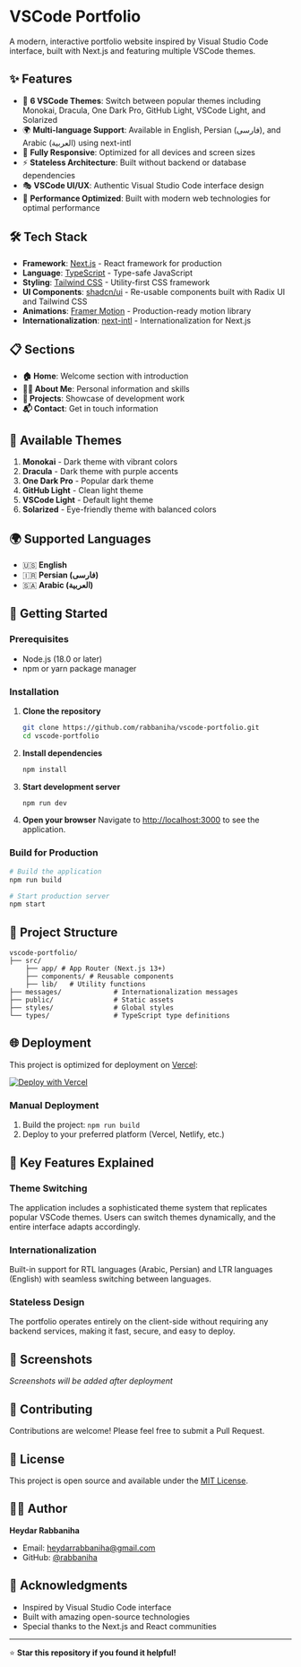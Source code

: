 # VSCode Portfolio

A modern, interactive portfolio website inspired by Visual Studio Code interface, built with Next.js and featuring multiple VSCode themes.

## ✨ Features

- 🎨 **6 VSCode Themes**: Switch between popular themes including Monokai, Dracula, One Dark Pro, GitHub Light, VSCode Light, and Solarized
- 🌍 **Multi-language Support**: Available in English, Persian (فارسی), and Arabic (العربية) using next-intl
- 📱 **Fully Responsive**: Optimized for all devices and screen sizes
- ⚡ **Stateless Architecture**: Built without backend or database dependencies
- 🎭 **VSCode UI/UX**: Authentic Visual Studio Code interface design
- 🚀 **Performance Optimized**: Built with modern web technologies for optimal performance

## 🛠️ Tech Stack

- **Framework**: [Next.js](https://nextjs.org/) - React framework for production
- **Language**: [TypeScript](https://www.typescriptlang.org/) - Type-safe JavaScript
- **Styling**: [Tailwind CSS](https://tailwindcss.com/) - Utility-first CSS framework
- **UI Components**: [shadcn/ui](https://ui.shadcn.com/) - Re-usable components built with Radix UI and Tailwind CSS
- **Animations**: [Framer Motion](https://www.framer.com/motion/) - Production-ready motion library
- **Internationalization**: [next-intl](https://next-intl-docs.vercel.app/) - Internationalization for Next.js

## 📋 Sections

- **🏠 Home**: Welcome section with introduction
- **👨‍💻 About Me**: Personal information and skills
- **🚀 Projects**: Showcase of development work
- **📬 Contact**: Get in touch information

## 🎨 Available Themes

1. **Monokai** - Dark theme with vibrant colors
2. **Dracula** - Dark theme with purple accents
3. **One Dark Pro** - Popular dark theme
4. **GitHub Light** - Clean light theme
5. **VSCode Light** - Default light theme
6. **Solarized** - Eye-friendly theme with balanced colors

## 🌍 Supported Languages

- 🇺🇸 **English**
- 🇮🇷 **Persian (فارسی)**
- 🇸🇦 **Arabic (العربية)**

## 🚀 Getting Started

### Prerequisites

- Node.js (18.0 or later)
- npm or yarn package manager

### Installation

1. **Clone the repository**

   ```bash
   git clone https://github.com/rabbaniha/vscode-portfolio.git
   cd vscode-portfolio
   ```

2. **Install dependencies**

   ```bash
   npm install
   ```

3. **Start development server**

   ```bash
   npm run dev
   ```

4. **Open your browser**
   Navigate to [http://localhost:3000](http://localhost:3000) to see the application.

### Build for Production

```bash
# Build the application
npm run build

# Start production server
npm start
```

## 📁 Project Structure

```
vscode-portfolio/
├── src/
    ├── app/ # App Router (Next.js 13+)
    ├── components/ # Reusable components
    ├── lib/   # Utility functions
├── messages/             # Internationalization messages
├── public/               # Static assets
├── styles/               # Global styles
└── types/                # TypeScript type definitions
```

## 🌐 Deployment

This project is optimized for deployment on [Vercel](https://vercel.com/):

[![Deploy with Vercel](https://vercel.com/button)](https://vercel.com/new/clone?repository-url=https://github.com/rabbaniha/vscode-portfolio)

### Manual Deployment

1. Build the project: `npm run build`
2. Deploy to your preferred platform (Vercel, Netlify, etc.)

## 🎯 Key Features Explained

### Theme Switching

The application includes a sophisticated theme system that replicates popular VSCode themes. Users can switch themes dynamically, and the entire interface adapts accordingly.

### Internationalization

Built-in support for RTL languages (Arabic, Persian) and LTR languages (English) with seamless switching between languages.

### Stateless Design

The portfolio operates entirely on the client-side without requiring any backend services, making it fast, secure, and easy to deploy.

## 📸 Screenshots

<!-- Add screenshots here after deployment -->

_Screenshots will be added after deployment_

## 🤝 Contributing

Contributions are welcome! Please feel free to submit a Pull Request.

## 📝 License

This project is open source and available under the [MIT License](LICENSE).

## 👨‍💻 Author

**Heydar Rabbaniha**

- Email: heydarrabbaniha@gmail.com
- GitHub: [@rabbaniha](https://github.com/rabbaniha)

## 🙏 Acknowledgments

- Inspired by Visual Studio Code interface
- Built with amazing open-source technologies
- Special thanks to the Next.js and React communities

---

⭐ **Star this repository if you found it helpful!**
